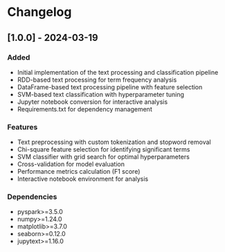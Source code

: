 # Changelog

## [1.0.0] - 2024-03-19

### Added
- Initial implementation of the text processing and classification pipeline
- RDD-based text processing for term frequency analysis
- DataFrame-based text processing pipeline with feature selection
- SVM-based text classification with hyperparameter tuning
- Jupyter notebook conversion for interactive analysis
- Requirements.txt for dependency management

### Features
- Text preprocessing with custom tokenization and stopword removal
- Chi-square feature selection for identifying significant terms
- SVM classifier with grid search for optimal hyperparameters
- Cross-validation for model evaluation
- Performance metrics calculation (F1 score)
- Interactive notebook environment for analysis

### Dependencies
- pyspark>=3.5.0
- numpy>=1.24.0
- matplotlib>=3.7.0
- seaborn>=0.12.0
- jupytext>=1.16.0 